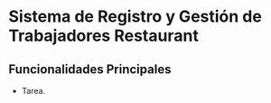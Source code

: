 # Sistema de Registro y Gestión de Trabajadores Restaurant

## Funcionalidades Principales
- Tarea.
